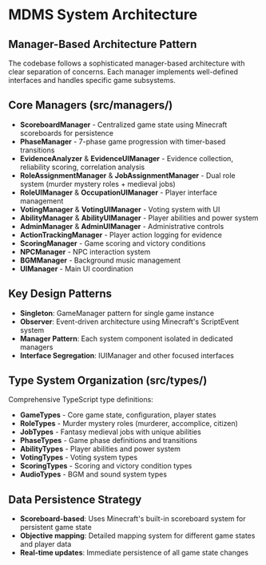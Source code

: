 # MDMS System Architecture

## Manager-Based Architecture Pattern
The codebase follows a sophisticated manager-based architecture with clear separation of concerns. Each manager implements well-defined interfaces and handles specific game subsystems.

## Core Managers (src/managers/)
- **ScoreboardManager** - Centralized game state using Minecraft scoreboards for persistence
- **PhaseManager** - 7-phase game progression with timer-based transitions
- **EvidenceAnalyzer** & **EvidenceUIManager** - Evidence collection, reliability scoring, correlation analysis
- **RoleAssignmentManager** & **JobAssignmentManager** - Dual role system (murder mystery roles + medieval jobs)
- **RoleUIManager** & **OccupationUIManager** - Player interface management
- **VotingManager** & **VotingUIManager** - Voting system with UI
- **AbilityManager** & **AbilityUIManager** - Player abilities and power system
- **AdminManager** & **AdminUIManager** - Administrative controls
- **ActionTrackingManager** - Player action logging for evidence
- **ScoringManager** - Game scoring and victory conditions
- **NPCManager** - NPC interaction system
- **BGMManager** - Background music management
- **UIManager** - Main UI coordination

## Key Design Patterns
- **Singleton**: GameManager pattern for single game instance
- **Observer**: Event-driven architecture using Minecraft's ScriptEvent system
- **Manager Pattern**: Each system component isolated in dedicated managers
- **Interface Segregation**: IUIManager and other focused interfaces

## Type System Organization (src/types/)
Comprehensive TypeScript type definitions:
- **GameTypes** - Core game state, configuration, player states
- **RoleTypes** - Murder mystery roles (murderer, accomplice, citizen) 
- **JobTypes** - Fantasy medieval jobs with unique abilities
- **PhaseTypes** - Game phase definitions and transitions
- **AbilityTypes** - Player abilities and power system
- **VotingTypes** - Voting system types
- **ScoringTypes** - Scoring and victory condition types
- **AudioTypes** - BGM and sound system types

## Data Persistence Strategy
- **Scoreboard-based**: Uses Minecraft's built-in scoreboard system for persistent game state
- **Objective mapping**: Detailed mapping system for different game states and player data
- **Real-time updates**: Immediate persistence of all game state changes